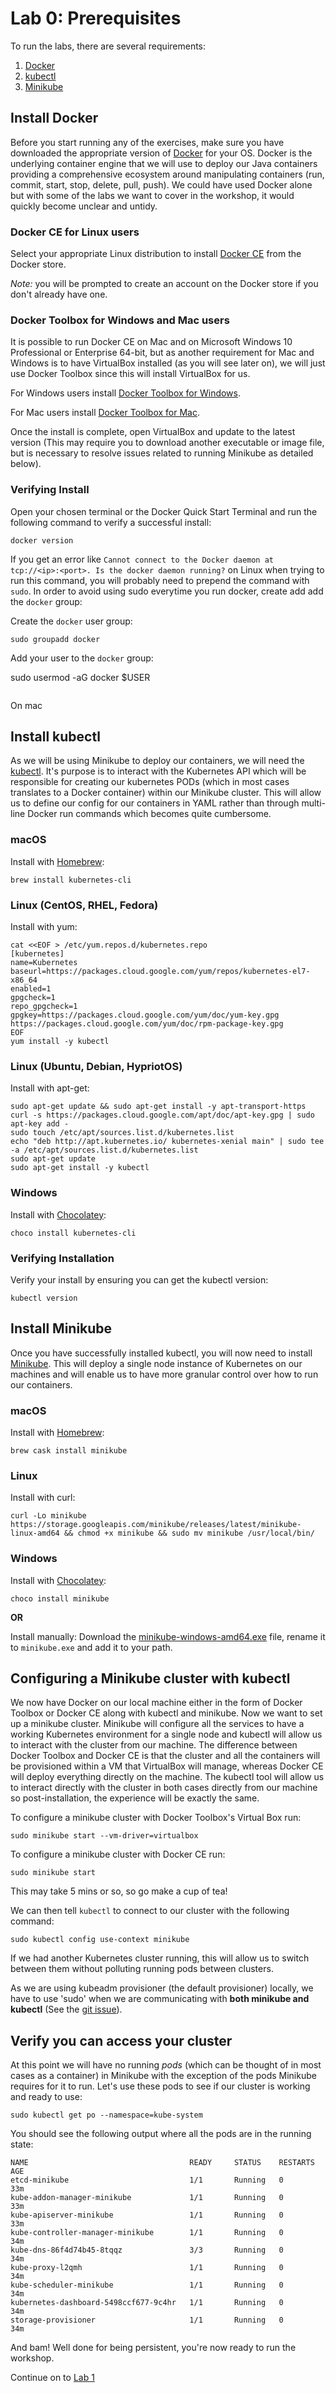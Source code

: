 # Lab 0: Prerequisites

To run the labs, there are several requirements:
1. [Docker](#install-docker)
2. [kubectl](#install-kubectl)
3. [Minikube](#install-minikube)

## Install Docker

Before you start running any of the exercises, make sure you have downloaded the appropriate version of [Docker](https://docs.docker.com/get-started/) for your OS. Docker is the underlying container engine that we will use to deploy our Java containers providing a comprehensive ecosystem around manipulating containers (run, commit, start, stop, delete, pull, push). We could have used Docker alone but with some of the labs we want to cover in the workshop, it would quickly become unclear and untidy.  

### Docker CE for Linux users

Select your appropriate Linux distribution to install [Docker CE](https://docs.docker.com/install/#server) from the Docker store. 

*Note:* you will be prompted to create an account on the Docker store if you don't already have one.

### Docker Toolbox for Windows and Mac users

It is possible to run Docker CE on Mac and on Microsoft Windows 10 Professional or Enterprise 64-bit, but as another requirement for Mac and Windows is to have VirtualBox installed (as you will see later on), we will just use Docker Toolbox since this will install VirtualBox for us. 

For Windows users install [Docker Toolbox for Windows](https://docs.docker.com/toolbox/toolbox_install_windows/).

For Mac users install [Docker Toolbox for Mac](https://docs.docker.com/toolbox/toolbox_install_mac/).

Once the install is complete, open VirtualBox and update to the latest version (This may require you to download another executable or image file, but is necessary to resolve issues related to running Minikube as detailed below).

### Verifying Install

Open your chosen terminal or the Docker Quick Start Terminal and run the following command to verify a successful install:

```shell
docker version
```

If you get an error like `Cannot connect to the Docker daemon at tcp://<ip>:<port>. Is the docker daemon running?` on Linux when trying to run this command, you will probably need to prepend the command with `sudo`. In order to avoid using sudo everytime you run docker, create add add the `docker` group:

Create the `docker` user group:

```shell
sudo groupadd docker
```

Add your user to the `docker` group:

sudo usermod -aG docker $USER
```shell
```

On mac 

## Install kubectl

As we will be using Minikube to deploy our containers, we will need the [kubectl](https://kubernetes.io/docs/tasks/tools/install-kubectl/#install-kubectl). It's purpose is to interact with the Kubernetes API which will be responsible for creating our kubernetes PODs (which in most cases translates to a Docker container) within our Minikube cluster. This will allow us to define our config for our containers in YAML rather than through multi-line Docker run commands which becomes quite cumbersome.

### macOS

Install with [Homebrew](https://brew.sh/):
```shell
brew install kubernetes-cli
```

### Linux (CentOS, RHEL, Fedora)

Install with yum:
```shell
cat <<EOF > /etc/yum.repos.d/kubernetes.repo
[kubernetes]
name=Kubernetes
baseurl=https://packages.cloud.google.com/yum/repos/kubernetes-el7-x86_64
enabled=1
gpgcheck=1
repo_gpgcheck=1
gpgkey=https://packages.cloud.google.com/yum/doc/yum-key.gpg https://packages.cloud.google.com/yum/doc/rpm-package-key.gpg
EOF
yum install -y kubectl
```

### Linux (Ubuntu, Debian, HypriotOS)

Install with apt-get:
```shell
sudo apt-get update && sudo apt-get install -y apt-transport-https
curl -s https://packages.cloud.google.com/apt/doc/apt-key.gpg | sudo apt-key add -
sudo touch /etc/apt/sources.list.d/kubernetes.list 
echo "deb http://apt.kubernetes.io/ kubernetes-xenial main" | sudo tee -a /etc/apt/sources.list.d/kubernetes.list
sudo apt-get update
sudo apt-get install -y kubectl
```

### Windows

Install with [Chocolatey](https://chocolatey.org/):
```shell
choco install kubernetes-cli
```

### Verifying Installation 
Verify your install by ensuring you can get the kubectl version:

```shell
kubectl version
``` 

## Install Minikube

Once you have successfully installed kubectl, you will now need to install [Minikube](https://github.com/kubernetes/minikube). This will deploy a single node instance of Kubernetes on our machines and will enable us to have more granular control over how to run our containers. 

### macOS

Install with [Homebrew](https://brew.sh/):
```shell
brew cask install minikube
```

### Linux

Install with curl:
```shell
curl -Lo minikube https://storage.googleapis.com/minikube/releases/latest/minikube-linux-amd64 && chmod +x minikube && sudo mv minikube /usr/local/bin/
```

### Windows

Install with [Chocolatey](https://chocolatey.org/):
```shell
choco install minikube
```
**OR**

Install manually: Download the [minikube-windows-amd64.exe](https://storage.googleapis.com/minikube/releases/latest/minikube-windows-amd64.exe) file, rename it to `minikube.exe` and add it to your path.

## Configuring a Minikube cluster with kubectl

We now have Docker on our local machine either in the form of Docker Toolbox or Docker CE along with kubectl and minikube. Now we want to set up a minikube cluster. Minikube will configure all the services to have a working Kubernetes environment for a single node and kubectl will allow us to interact with the cluster from our machine. The difference between Docker Toolbox and Docker CE is that the cluster and all the containers will be provisioned within a VM that VirtualBox will manage, whereas Docker CE will deploy everything directly on the machine. The kubectl tool will allow us to interact directly with the cluster in both cases directly from our machine so post-installation, the experience will be exactly the same.

To configure a minikube cluster with Docker Toolbox's Virtual Box run:

```shell
sudo minikube start --vm-driver=virtualbox
```

To configure a minikube cluster with Docker CE run:

```shell
sudo minikube start
```

This may take 5 mins or so, so go make a cup of tea!

We can then tell `kubectl` to connect to our cluster with the following command:

```shell
sudo kubectl config use-context minikube
```

If we had another Kubernetes cluster running, this will allow us to switch between them without polluting running pods between clusters.  

As we are using kubeadm provisioner (the default provisioner) locally, we have to use 'sudo' when we are communicating with **both minikube and kubectl** (See the [git issue](https://github.com/kubernetes/kubeadm/issues/57)).

## Verify you can access your cluster

At this point we will have no running *pods* (which can be thought of in most cases as a container) in Minikube with the exception of the pods Minikube requires for it to run. Let's use these pods to see if our cluster is working and ready to use:

```shell
sudo kubectl get po --namespace=kube-system
```

You should see the following output where all the pods are in the running state:

```shell
NAME                                    READY     STATUS    RESTARTS   AGE
etcd-minikube                           1/1       Running   0          33m
kube-addon-manager-minikube             1/1       Running   0          33m
kube-apiserver-minikube                 1/1       Running   0          33m
kube-controller-manager-minikube        1/1       Running   0          34m
kube-dns-86f4d74b45-8tqqz               3/3       Running   0          34m
kube-proxy-l2qmh                        1/1       Running   0          34m
kube-scheduler-minikube                 1/1       Running   0          34m
kubernetes-dashboard-5498ccf677-9c4hr   1/1       Running   0          34m
storage-provisioner                     1/1       Running   0          34m
```

And bam! Well done for being persistent, you're now ready to run the workshop.

Continue on to [Lab 1](../Lab_1.md)
